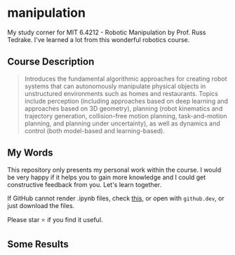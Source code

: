 # manipulation

My study corner for MIT 6.4212 - Robotic Manipulation by Prof. Russ Tedrake. I've learned a lot from this wonderful robotics course.

## Course Description

> Introduces the fundamental algorithmic approaches for creating robot systems that can autonomously manipulate physical objects in unstructured environments such as homes and restaurants. Topics include perception (including approaches based on deep learning and approaches based on 3D geometry), planning (robot kinematics and trajectory generation, collision-free motion planning, task-and-motion planning, and planning under uncertainty), as well as dynamics and control (both model-based and learning-based).

## My Words

This repository only presents my personal work within the course. I would be very happy if it helps you to gain more knowledge and I could get constructive feedback from you. Let's learn together.

If GitHub cannot render .ipynb files, check [this](https://github.com/community/community/discussions/41020), or open with `github.dev`, or just download the files.

Please star ⭐ if you find it useful.

## Some Results
